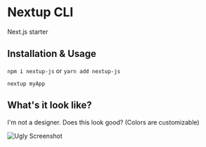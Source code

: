 # Nextup CLI

Next.js starter

## Installation & Usage
`npm i nextup-js`
or
`yarn add nextup-js`

`nextup myApp`

## What's it look like?

I'm not a designer. Does this look good? (Colors are customizable)


![Ugly Screenshot](https://github.com/mlaco/nextup/blob/master/screenshot.png)
